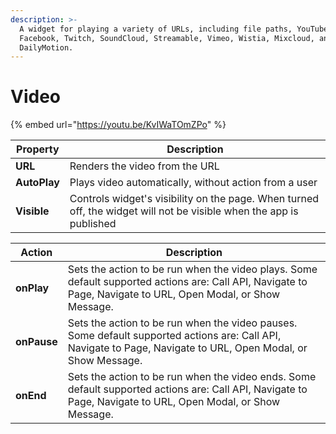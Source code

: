 ```yaml
---
description: >-
  A widget for playing a variety of URLs, including file paths, YouTube,
  Facebook, Twitch, SoundCloud, Streamable, Vimeo, Wistia, Mixcloud, and
  DailyMotion.
---
```


# Video

{% embed url="https://youtu.be/KvIWaTOmZPo" %}

| Property     | Description                                                                                                         |
| ------------ | ------------------------------------------------------------------------------------------------------------------- |
| **URL**      | Renders the video from the URL                                                                                      |
| **AutoPlay** | Plays video automatically, without action from a user                                                               |
| **Visible**  | Controls widget's visibility on the page. When turned off, the widget will not be visible when the app is published |

| Action      | Description                                                                                                                                                    |
| ----------- | -------------------------------------------------------------------------------------------------------------------------------------------------------------- |
| **onPlay**  | Sets the action to be run when the video plays. Some default supported actions are: Call API, Navigate to Page, Navigate to URL, Open Modal, or Show Message.  |
| **onPause** | Sets the action to be run when the video pauses. Some default supported actions are: Call API, Navigate to Page, Navigate to URL, Open Modal, or Show Message. |
| **onEnd**   | Sets the action to be run when the video ends. Some default supported actions are: Call API, Navigate to Page, Navigate to URL, Open Modal, or Show Message.   |
